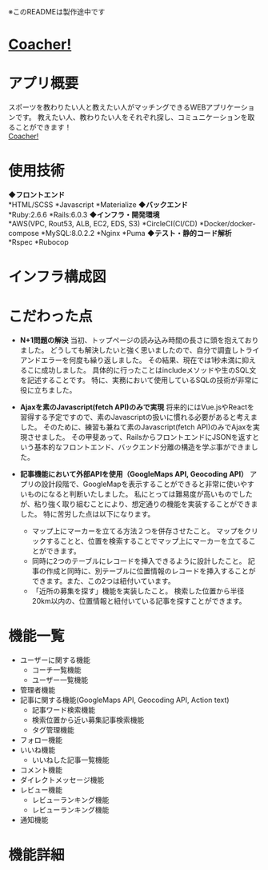 ※このREADMEは製作途中です
# [Coacher!](https://coacher-app.work)

# アプリ概要
スポーツを教わりたい人と教えたい人がマッチングできるWEBアプリケーションです。
教えたい人、教わりたい人をそれぞれ探し、コミュニケーションを取ることができます！  
[Coacher!](https://coacher-app.work)

# 使用技術
**◆フロントエンド**  
*HTML/SCSS
*Javascript
*Materialize
**◆バックエンド**  
*Ruby:2.6.6
*Rails:6.0.3
**◆インフラ・開発環境**  
*AWS(VPC, Rout53, ALB, EC2, EDS, S3)
*CircleCI(CI/CD)
*Docker/docker-compose
*MySQL:8.0.2.2
*Nginx
*Puma
**◆テスト・静的コード解析**  
*Rspec
*Rubocop

# インフラ構成図

# こだわった点
* **N+1問題の解決**
当初、トップページの読み込み時間の長さに頭を抱えておりました。
どうしても解決したいと強く思いましたので、自分で調査しトライアンドエラーを何度も繰り返しました。
その結果、現在では1秒未満に抑えるこに成功しました。
具体的に行ったことはincludeメソッドや生のSQL文を記述することです。
特に、実務において使用しているSQLの技術が非常に役に立ちました。

* **Ajaxを素のJavascript(fetch API)のみで実現**
将来的にはVue.jsやReactを習得する予定ですので、素のJavascriptの扱いに慣れる必要があると考えました。
そのために、練習も兼ねて素のJavascript(fetch API)のみでAjaxを実現させました。
その甲斐あって、RailsからフロントエンドにJSONを返すという基本的なフロントエンド、バックエンド分離の構造を学ぶ事ができました。

* **記事機能において外部APIを使用（GoogleMaps API, Geocoding API）**
アプリの設計段階で、GoogleMapを表示することができると非常に使いやすいものになると判断いたしました。
私にとっては難易度が高いものでしたが、粘り強く取り組むことにより、想定通りの機能を実装することができました。
特に苦労した点は以下になります。
  * マップ上にマーカーを立てる方法２つを併存させたこと。
  マップをクリックすることと、位置を検索することでマップ上にマーカーを立てることができます。
  * 同時に2つのテーブルにレコードを挿入できるように設計したこと。
  記事の作成と同時に、別テーブルに位置情報のレコードを挿入することができます。また、この2つは紐付いています。
  * 「近所の募集を探す」機能を実装したこと。
  検索した位置から半径20km以内の、位置情報と紐付いている記事を探すことができます。

# 機能一覧
* ユーザーに関する機能
  * コーチ一覧機能
  * ユーザー一覧機能
* 管理者機能
* 記事に関する機能(GoogleMaps API, Geocoding API, Action text)
  * 記事ワード検索機能
  * 検索位置から近い募集記事検索機能
  * タグ管理機能
* フォロー機能
* いいね機能
  * いいねした記事一覧機能
* コメント機能
* ダイレクトメッセージ機能
* レビュー機能
  * レビューランキング機能
  * レビューランキング機能
* 通知機能

# 機能詳細
